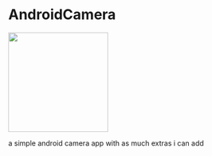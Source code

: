 # AndroidCamera

<img src="./pics/icon.png" width="200">

a simple android camera app with as much extras i can add
